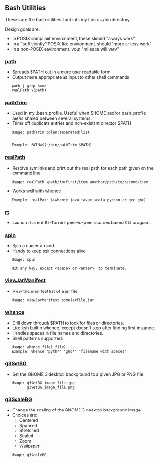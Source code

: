 ## Bash Utilities
Theses are the bash utilities I put into my Linux ~/bin directory

Design goals are:
* In POSIX compliant environment, these should "always work"
* In a "sufficiently" POSIX like environment, should "more or less work"
* In a non-POSIX environment, your "mileage will vary"
### [path](path)
* Spreads $PATH out in a more user readable form
* Output more appropriate as input to other shell commands
```
   path | grep home
   realPath $(path)
```
### [pathTrim](pathTrim)
* Used in my .bash\_profile.  Useful when $HOME and/or
  bash\_profile are/is shared between several systems.
* Trims off duplicate entries and non-existant director $PATH
```
   Usage: pathTrim colen:separated:list


   Example: PATH=$(~/bin/pathTrim $PATH)
```
### [realPath](realPath)
* Resolve symlinks and print out the real path for each
  path given on the command line.
```
   Usage: realPath /path/to/first/item another/path/to/second/item
```
* Works well with whence
```
   Example: realPath $(whence java javac scala python cc gcc ghc)
```
### [rt](rt)
* Launch rtorrent Bit-Torrent peer-to-peer ncurses based CLI program.
### [spin](spin)
* Spin a curser around.
* Handy to keep ssh connections alive
```
   Usage: spin

   Hit any key, except <space> or <enter>, to terminate.
```
### [viewJarManifest](viewJarManifest)
* View the manifest list of a jar file.
```
   Usage: viewJarManifest someJarFile.jar
```
### [whence](whence)
* Drill down through $PATH to look for files or directories.
* Like ksh builtin whence, except doesn't stop after finding
  first instance.
* Handles spaces in file names and directories.
* Shell patterns supported.
```
   Usage: whence file1 file2 ...
   Example: whence 'pyth*' 'ghc*' 'filename with spaces'
```
### [g3SetBG](g3SetBG)
* Set the GNOME 3 desktop background to a given JPG or PNG file
```
   Usage: g3SetBG image_file.jpg
          g3SetBG image_file.png
```
### [g3ScaleBG](g3SetBG)
* Change the scaling of the GNOME 3 desktop background image
* Choices are:
   - Centered
   - Spanned
   - Stretched
   - Scaled
   - Zoom
   - Wallpaper
```
   Usage: g3ScaleBG 
```
